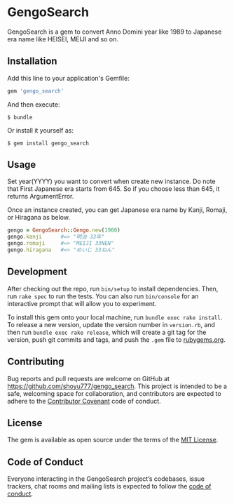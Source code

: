 # GengoSearch

GengoSearch is a gem to convert Anno Domini year like 1989 to Japanese era name like HEISEI, MEIJI and so on.

## Installation

Add this line to your application's Gemfile:

```ruby
gem 'gengo_search'
```

And then execute:

    $ bundle

Or install it yourself as:

    $ gem install gengo_search

## Usage

Set year(YYYY) you want to convert when create new instance.
Do note that First Japanese era starts from 645. So if you choose less than 645, it returns ArgumentError.

Once an instance created, you can get Japanese era name by Kanji, Romaji, or Hiragana as below.

```ruby
gengo = GengoSearch::Gengo.new(1900)
gengo.kanji      #=> "明治 33年"
gengo.romaji     #=> "MEIJI 33NEN"
gengo.hiragana   #=> "めいじ 33ねん"
```

## Development

After checking out the repo, run `bin/setup` to install dependencies. Then, run `rake spec` to run the tests. You can also run `bin/console` for an interactive prompt that will allow you to experiment.

To install this gem onto your local machine, run `bundle exec rake install`. To release a new version, update the version number in `version.rb`, and then run `bundle exec rake release`, which will create a git tag for the version, push git commits and tags, and push the `.gem` file to [rubygems.org](https://rubygems.org).

## Contributing

Bug reports and pull requests are welcome on GitHub at https://github.com/shoyu777/gengo_search. This project is intended to be a safe, welcoming space for collaboration, and contributors are expected to adhere to the [Contributor Covenant](http://contributor-covenant.org) code of conduct.

## License

The gem is available as open source under the terms of the [MIT License](https://opensource.org/licenses/MIT).

## Code of Conduct

Everyone interacting in the GengoSearch project’s codebases, issue trackers, chat rooms and mailing lists is expected to follow the [code of conduct](https://github.com/[USERNAME]/gengo_search/blob/master/CODE_OF_CONDUCT.md).
